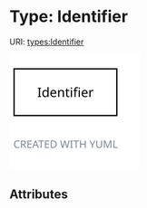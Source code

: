 
# Type: Identifier




URI: [types:Identifier](https://ccdh.org/datatypes/Identifier)


![img](images/Identifier.svg)

## Attributes

